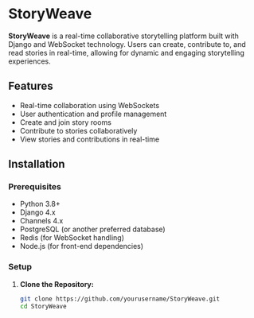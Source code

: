 # StoryWeave

**StoryWeave** is a real-time collaborative storytelling platform built with Django and WebSocket technology. Users can create, contribute to, and read stories in real-time, allowing for dynamic and engaging storytelling experiences.

## Features

- Real-time collaboration using WebSockets
- User authentication and profile management
- Create and join story rooms
- Contribute to stories collaboratively
- View stories and contributions in real-time

## Installation

### Prerequisites

- Python 3.8+
- Django 4.x
- Channels 4.x
- PostgreSQL (or another preferred database)
- Redis (for WebSocket handling)
- Node.js (for front-end dependencies)

### Setup

1. **Clone the Repository:**
   ```bash
   git clone https://github.com/yourusername/StoryWeave.git
   cd StoryWeave
